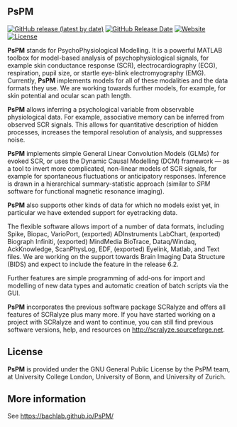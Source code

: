 ## PsPM
[![GitHub release (latest by date)](https://img.shields.io/github/v/release/bachlab/PsPM)](https://github.com/bachlab/PsPM/releases)
[![GitHub Release Date](https://img.shields.io/github/release-date/bachlab/PsPM)](https://github.com/bachlab/PsPM/releases)
[![Website](https://img.shields.io/website?down_color=lightgrey&down_message=offline&up_color=green&up_message=online&url=https%3A%2F%2Fbachlab.github.io%2FPsPM)](https://bachlab.github.io/PsPM)
[![License](https://img.shields.io/github/license/bachlab/PsPM)](https://www.gnu.org/licenses/gpl-3.0)

**PsPM** stands for PsychoPhysiological Modelling. It is a powerful MATLAB toolbox for model-based analysis of psychophysiological signals, for example skin conductance response (SCR), electrocardiography (ECG), respiration, pupil size, or startle eye-blink electromyography (EMG). Currently, **PsPM** implements models for all of these modalities and the data formats they use. We are working towards further models, for example, for skin potential and ocular scan path length.

**PsPM** allows inferring a psychological variable from observable physiological data. For example, associative memory can be inferred from observed SCR signals. This allows for quantitative description of hidden processes, increases the temporal resolution of analysis, and suppresses noise.

**PsPM** implements simple General Linear Convolution Models (GLMs) for evoked SCR, or uses the Dynamic Causal Modelling (DCM) framework — as a tool to invert more complicated, non-linear models of SCR signals, for example for spontaneous fluctuations or anticipatory responses. Inference is drawn in a hierarchical summary-statistic approach (similar to *SPM* software for functional magnetic resonance imaging).

**PsPM** also supports other kinds of data for which no models exist yet, in particular we have extended support for eyetracking data.

The flexible software allows import of a number of data formats, including Spike, Biopac, VarioPort, (exported) ADInstruments LabChart, (exported) Biograph Infiniti, (exported) MindMedia BioTrace, Dataq/Windaq, AckKnowledge, ScanPhysLog, EDF, (exported) Eyelink, Matlab, and Text files. We are working on the support towards Brain Imaging Data Structure (BIDS) and expect to include the feature in the release 6.2.

Further features are simple programming of add-ons for import and modelling of new data types and automatic creation of batch scripts via the GUI.

**PsPM** incorporates the previous software package SCRalyze and offers all features of SCRalyze plus many more. If you have started working on a project with SCRalyze and want to continue, you can still find previous software versions, help, and resources on http://scralyze.sourceforge.net.

## License
**PsPM** is provided under the GNU General Public License by the PsPM team, at University College London, University of Bonn, and University of Zurich.

## More information
See https://bachlab.github.io/PsPM/
